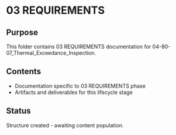# 03 REQUIREMENTS

## Purpose
This folder contains 03 REQUIREMENTS documentation for 04-80-07_Thermal_Exceedance_Inspection.

## Contents
- Documentation specific to 03 REQUIREMENTS phase
- Artifacts and deliverables for this lifecycle stage

## Status
Structure created - awaiting content population.
